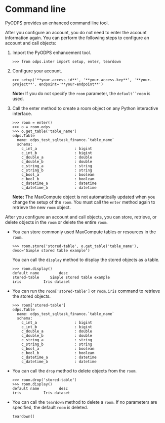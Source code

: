 # Command line

PyODPS provides an enhanced command line tool.

After you configure an account, you do not need to enter the account information again. You can perform the following steps to configure an account and call objects:

1.  Import the PyODPS enhancement tool.

    ```
    >>> from odps.inter import setup, enter, teardown
    ```

2.  Configure your account.

    ```
    >>> setup('**your-access_id**', '**your-access-key**', '**your-project**', endpoint='**your-endpoint**')
    ```

    **Note:** If you do not specify the `room` parameter, the `default``room` is used.

3.  Call the enter method to create a room object on any Python interactive interface.

    ```
    >>> room = enter()
    >>> o = room.odps
    >>> o.get_table('table_name')
    odps.Table
      name: odps_test_sqltask_finance.`table_name`
      schema:
        c_int_a                 : bigint
        c_int_b                 : bigint
        c_double_a              : double
        c_double_b              : double
        c_string_a              : string
        c_string_b              : string
        c_bool_a                : boolean
        c_bool_b                : boolean
        c_datetime_a            : datetime
        c_datetime_b            : datetime
    ```

    **Note:** The MaxCompute object is not automatically updated when you change the setup of the `room`. You must call the `enter` method again to retrieve the new `room` object.


After you configure an account and call objects, you can store, retrieve, or delete objects in the `room` or delete the entire `room`.

-   You can store commonly used MaxCompute tables or resources in the `room`.

    ```
    >>> room.store('stored-table', o.get_table('table_name'), desc='Simple stored table example')
    ```

    You can call the `display` method to display the stored objects as a table.

    ```
    >>> room.display()
    default name         desc
    stored-table     Simple stored table example
    iris          Iris dataset
    ```

-   You can run the `room['stored-table']` or `room.iris` command to retrieve the stored objects.

    ```
    >>> room['stored-table']
    odps.Table
      name: odps_test_sqltask_finance.`table_name`
      schema:
        c_int_a                 : bigint
        c_int_b                 : bigint
        c_double_a              : double
        c_double_b              : double
        c_string_a              : string
        c_string_b              : string
        c_bool_a                : boolean
        c_bool_b                : boolean
        c_datetime_a            : datetime
        c_datetime_b            : datetime
    ```

-   You can call the `drop` method to delete objects from the `room`.

    ```
    >>> room.drop('stored-table')
    >>> room.display()
    default name         desc
    iris          Iris dataset
    ```

-   You can call the `teardown` method to delete a `room`. If no parameters are specified, the default `room` is deleted.

    ```
    teardown()
    ```


